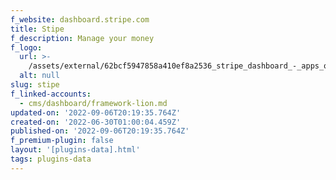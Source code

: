 ```yaml
---
f_website: dashboard.stripe.com
title: Stipe
f_description: Manage your money
f_logo:
  url: >-
    /assets/external/62bcf5947858a410ef8a2536_stripe_dashboard_-_apps_on_google_play.png
  alt: null
slug: stipe
f_linked-accounts:
  - cms/dashboard/framework-lion.md
updated-on: '2022-09-06T20:19:35.764Z'
created-on: '2022-06-30T01:00:04.459Z'
published-on: '2022-09-06T20:19:35.764Z'
f_premium-plugin: false
layout: '[plugins-data].html'
tags: plugins-data
---
```



